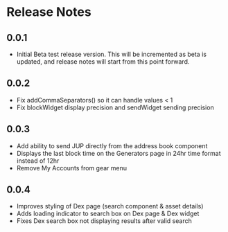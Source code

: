 # Release Notes

## 0.0.1

- Initial Beta test release version. This will be incremented as beta is updated, and release notes will start from this point forward.

## 0.0.2

- Fix addCommaSeparators() so it can handle values < 1
- Fix blockWidget display precision and sendWidget sending precision

## 0.0.3

- Add ability to send JUP directly from the address book component
- Displays the last block time on the Generators page in 24hr time format instead of 12hr
- Remove My Accounts from gear menu

## 0.0.4

- Improves styling of Dex page (search component & asset details)
- Adds loading indicator to search box on Dex page & Dex widget
- Fixes Dex search box not displaying results after valid search

